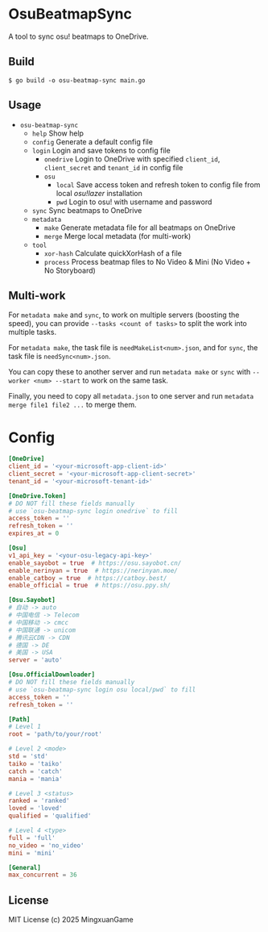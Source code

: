 # OsuBeatmapSync

A tool to sync osu! beatmaps to OneDrive.

## Build

```shell
$ go build -o osu-beatmap-sync main.go
```

## Usage

- `osu-beatmap-sync`
  - `help` Show help
  - `config` Generate a default config file
  - `login` Login and save tokens to config file
    - `onedrive` Login to OneDrive with specified `client_id`, `client_secret` and `tenant_id` in config file
    - `osu`
      - `local` Save access token and refresh token to config file from local _osu!lazer_ installation
      - `pwd` Login to osu! with username and password
  - `sync` Sync beatmaps to OneDrive
  - `metadata`
    - `make` Generate metadata file for all beatmaps on OneDrive
    - `merge` Merge local metadata (for multi-work)
  - `tool`
    - `xor-hash` Calculate quickXorHash of a file
    - `process` Process beatmap files to No Video & Mini (No Video + No Storyboard) 

## Multi-work

For `metadata make` and `sync`, to work on multiple servers (boosting the speed), you can provide `--tasks <count of tasks>` to split the work into multiple tasks.

For `metadata make`, the task file is `needMakeList<num>.json`, and for `sync`, the task file is `needSync<num>.json`.

You can copy these to another server and run `metadata make` or `sync` with `--worker <num> --start` to work on the same task.

Finally, you need to copy all `metadata.json` to one server and run `metadata merge file1 file2 ...` to merge them.

# Config

```toml
[OneDrive]
client_id = '<your-microsoft-app-client-id>'
client_secret = '<your-microsoft-app-client-secret>'
tenant_id = '<your-microsoft-tenant-id>'

[OneDrive.Token]
# DO NOT fill these fields manually
# use `osu-beatmap-sync login onedrive` to fill
access_token = ''
refresh_token = ''
expires_at = 0

[Osu]
v1_api_key = '<your-osu-legacy-api-key>'
enable_sayobot = true  # https://osu.sayobot.cn/
enable_nerinyan = true  # https://nerinyan.moe/
enable_catboy = true  # https://catboy.best/
enable_official = true  # https://osu.ppy.sh/

[Osu.Sayobot]
# 自动 -> auto
# 中国电信 -> Telecom
# 中国移动 -> cmcc
# 中国联通 -> unicom
# 腾讯云CDN -> CDN
# 德国 -> DE
# 美国 -> USA
server = 'auto'

[Osu.OfficialDownloader]
# DO NOT fill these fields manually
# use `osu-beatmap-sync login osu local/pwd` to fill
access_token = ''
refresh_token = ''

[Path]
# Level 1
root = 'path/to/your/root'

# Level 2 <mode>
std = 'std'
taiko = 'taiko'
catch = 'catch'
mania = 'mania'

# Level 3 <status>
ranked = 'ranked'
loved = 'loved'
qualified = 'qualified'

# Level 4 <type>
full = 'full'
no_video = 'no_video'
mini = 'mini'

[General]
max_concurrent = 36
```

## License

MIT License (c) 2025 MingxuanGame
